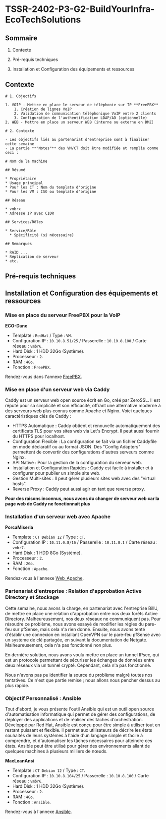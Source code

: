 # **TSSR-2402-P3-G2-BuildYourInfra-EcoTechSolutions**

## Sommaire

1) Contexte

2) Pré-requis techniques

3) Installation et Configuration des équipements et ressources

## Contexte

```
# 1. Objectifs

1. VOIP - Mettre en place le serveur de téléphonie sur IP **FreePBX**
	1. Création de lignes VoIP
	2. Validation de communication téléphonique VoIP entre 2 clients
	3. Configuration de l'authentification LDAP/AD (optionnelle)
2. WEB - Mettre en place un serveur WEB (interne ou externe en DMZ)

# 2. Contexte

- Les objectifs liés au partenariat d'entreprise sont à finaliser cette semaine
- La partie **"Notes"** des VM/CT doit être modifiée et remplie comme ceci :

# Nom de la machine

## Résumé

* Propriétaire
* Usage principal
* Pour les CT : Nom du template d'origine
* Pour les VM : ISO ou template d'origine

## Réseau

* vmbrx
* Adresse IP avec CIDR

## Services/Rôles

* Service/Rôle
  * Spécificité (si nécessaire)

## Remarques

* RAID ...
* Réplication de serveur
* etc.
```

## Pré-requis techniques

## Installation et Configuration des équipements et ressources

### Mise en place du serveur FreePBX pour la VoIP

**ECO-Dane**
* Template : `RedHat` / Type : `VM`.
* Configuration IP : `10.10.8.51/25` / Passerelle : `10.10.8.100` / Carte réseau : `vmbr6`.
* Hard Disk : 1 HDD 32Go (Système).
* Processeur : `2`.
* RAM : `4Go`.
* Fonction : `FreePBX`.

Rendez-vous dans l'annexe [FreePBX](/S17/annex/FreePBX.md).

### Mise en place d'un serveur web via Caddy

Caddy est un serveur web open source écrit en Go, créé par ZeroSSL. Il est réputé pour sa simplicité et son efficacité, offrant une alternative moderne à des serveurs web plus connus comme Apache et Nginx. Voici quelques caractéristiques clés de Caddy :

 - HTTPS Automatique : Caddy obtient et renouvelle automatiquement des certificats TLS pour vos sites web via Let's Encrypt. Il peut aussi fournir du HTTPS pour localhost.
 - Configuration Flexible : La configuration se fait via un fichier Caddyfile en mode déclaratif ou au format JSON. Des "Config Adapters" permettent de convertir des configurations d'autres serveurs comme Nginx.
 - API Native : Pour la gestion de la configuration du serveur web.
 - Installation et Configuration Rapides : Caddy est facile à installer et à configurer pour publier un simple site web.
 - Gestion Multi-sites : Il peut gérer plusieurs sites web avec des "virtual hosts".
 - Reverse Proxy : Caddy peut aussi agir en tant que reverse proxy.

**Pour des raisons inconnus, nous avons du changer de serveur web car la page web de Caddy ne fonctionnait plus**

### Installation d'un serveur web avec Apache

**PorcaMiseria**
* Template : `CT Debian 12` / Type : `CT`.
* Configuration IP : `10.11.0.8/16` / Passerelle : `10.11.0.1` / Carte réseau : `vmbr7`.
* Hard Disk : 1 HDD 8Go (Système).
* Processeur : `2`.
* RAM : `2Go`.
* Fonction : `Apache`.

Rendez-vous à l'annexe [Web_Apache](/S17/annex/Web_Apache.md).

### Partenariat d'entreprise : Relation d'approbation Active Directory et Stockage

Cette semaine, nous avons la charge, en partenariat avec l'entreprise BillU, de mettre en place une relation d'approbation entre nos deux forêts Active Directory. Malheureusement, nos deux réseaux ne communiquent pas. Pour résoudre ce problème, nous avons essayé de modifier les règles du pare-feu sur pfSense, mais cela n'a rien donné. Ensuite, nous avons tenté d'établir une connexion en installant OpenVPN sur le pare-feu pfSense avec un système de clé partagée, en suivant la documentation de Netgate. Malheureusement, cela n'a pas fonctionné non plus.

En dernière solution, nous avons voulu mettre en place un tunnel IPsec, qui est un protocole permettant de sécuriser les échanges de données entre deux réseaux via un tunnel crypté. Cependant, cela n'a pas fonctionné.

Nous n'avons pas pu identifier la source du problème malgré toutes nos tentatives. Ce n'est que partie remise ; nous allons nous pencher dessus au plus rapide.

### Objectif Personnalisé : Ansible

Tout d'abord, je vous présente l'outil Ansible qui est un outil open source d'automatisation informatique qui permet de gérer des configurations, de déployer des applications et de réaliser des tâches d'orchestration. Développé par Red Hat, Ansible est conçu pour être simple à utiliser tout en restant puissant et flexible. Il permet aux utilisateurs de décrire les états souhaités de leurs systèmes à l'aide d'un langage simple et facile à comprendre, et d'automatiser les tâches nécessaires pour atteindre ces états. Ansible peut être utilisé pour gérer des environnements allant de quelques machines à plusieurs milliers de nœuds.

**MacLeanAnsi**
* Template : `CT Debian 12` / Type : `CT`.
* Configuration IP : `10.10.8.104/25` / Passerelle : `10.10.8.100` / Carte réseau : `vmbr6`.
* Hard Disk : 1 HDD 32Go (Système).
* Processeur : `2`.
* RAM : `4Go`.
* Fonction : `Ansible`.

Rendez-vous à l'annexe [Ansible](/S17/annex/Ansible.md).
